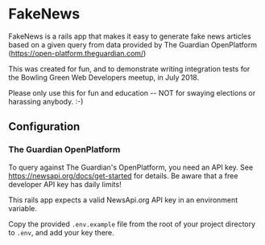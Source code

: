 # FakeNews

FakeNews is a rails app that makes it easy to generate fake news articles based on a
given query from data provided by The Guardian OpenPlatform
(https://open-platform.theguardian.com/)

This was created for fun, and to demonstrate writing integration tests for the
Bowling Green Web Developers meetup, in July 2018.

Please only use this for fun and education -- NOT for swaying elections or
harassing anybody. :-)

## Configuration

### The Guardian OpenPlatform

To query against The Guardian's OpenPlatform, you need an API key. See
https://newsapi.org/docs/get-started for details. Be aware that a free developer
API key has daily limits!

This rails app expects a valid NewsApi.org API key in an environment variable.

Copy the provided `.env.example` file from the root of your project directory to
`.env`, and add your key there.
